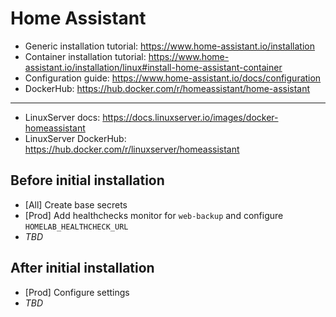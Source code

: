 # Home Assistant

- Generic installation tutorial: <https://www.home-assistant.io/installation>
- Container installation tutorial: <https://www.home-assistant.io/installation/linux#install-home-assistant-container>
- Configuration guide: <https://www.home-assistant.io/docs/configuration>
- DockerHub: <https://hub.docker.com/r/homeassistant/home-assistant>

---

- LinuxServer docs: <https://docs.linuxserver.io/images/docker-homeassistant>
- LinuxServer DockerHub: <https://hub.docker.com/r/linuxserver/homeassistant>

## Before initial installation

- \[All\] Create base secrets
- \[Prod\] Add healthchecks monitor for `web-backup` and configure `HOMELAB_HEALTHCHECK_URL`
- _TBD_

## After initial installation

- \[Prod\] Configure settings
- _TBD_

